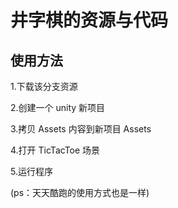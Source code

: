 # 井字棋的资源与代码

## 使用方法

1.下载该分支资源

2.创建一个 unity 新项目

3.拷贝 Assets 内容到新项目 Assets

4.打开 TicTacToe 场景

5.运行程序

(ps：天天酷跑的使用方式也是一样)